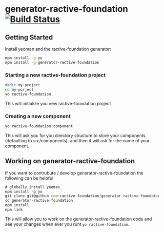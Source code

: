 # generator-ractive-foundation [![Build Status](https://secure.travis-ci.org/ivanwills/generator-ractive-foundation.png?branch=master)](https://travis-ci.org/ivanwills/generator-ractive-foundation)

## Getting Started

Install yeoman and the ractive-foundation generator:

```bash
npm install -g yo
npm install -g generator-ractive-foundation
```

### Starting a new ractive-foundation project

```bash
mkdir my-project
cd my-porject
yo ractive-foundation
```

This will initialize you new ractive-foundation project

### Creating a new component

```bash
yo ractive-foundation:component
```

This will ask you for you directory structure to store your components
(defaulting to src/components), and then it will ask for the name of your
component.

## Working on generator-ractive-foundation

If you want to contrubute / develop generator-ractive-foundation the following
can be helpful

```javascript
# globally install yeoman
npm install -g yo
git clone git@github.com:ractive-foundation/generator-ractive-foundation.git
cd generator-ractive-foundation
npm install
npm link
```

This will allow you to work on the generator-ractive-foundation code and see
your changes when ever you runt ```yo ractive-foundation```.
